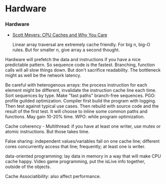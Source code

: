# Hardware

### Hardware

* [Scott Meyers: CPU Caches and Why You Care](https://www.youtube.com/watch?v=WDIkqP4JbkE)

  Linear array traversal are extremely cache friendly. For big n, big-O rules. But for smaller n, give array a second thought.

Hardware will prefetch the data and instructions if you have a nice predictable pattern. So sequence code is the fastest. Branching, function calls will all slow things down. But don't sacrifice readability. The bottleneck might as well be the network latency.

Be careful with heterogenous arrays: the process instruction for each element might be different, invalidate the instruction cache line each time. Sort sequences by type. Make "fast paths" branch-free sequences. PGO: profile guilded optimization. Compiler first build the program with logging. Then test against typical use cases. Then rebuild with source code and the result of the first test. It will choose to inline some common paths and functions. May gain 10-20% time. WPO: while program optimization.

Cache coherency - Multithread: if you have at least one writer, use mutex or atomic instructions. But those takes time.

False sharing: independent values/variables fall on one cache line; different cores concurrently access that line; frequently; at least one is writer.

data-oriented programming: lay data in memory in a way that will make CPU cache happy. Video game programming, put the isLive info together, outside of the objects.

Cache Associatibility: also affect performance.

